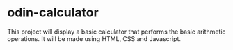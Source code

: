 # odin-calculator

This project will display a basic calculator that performs the basic arithmetic operations. It will be made using HTML, CSS and Javascript.